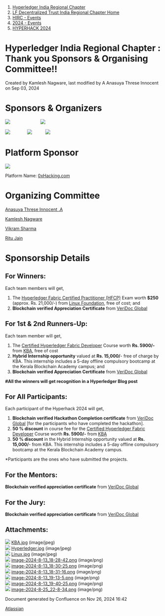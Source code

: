 1. [Hyperledger India Regional Chapter](index.html)
2. [LF Decentralized Trust India Regional Chapter Home](LF-Decentralized-Trust-India-Regional-Chapter-Home_19169282.html)
3. [HIRC - Events](HIRC---Events_19169346.html)
4. [2024 - Events](2024---Events_19171460.html)
5. [HYPERHACK 2024](HYPERHACK-2024_19171770.html)

# Hyperledger India Regional Chapter : Thank you Sponsors &amp; Organising Committee!!

Created by Kamlesh Nagware, last modified by A Anasuya Threse Innocent on Sep 03, 2024

# Sponsors &amp; Organizers

[![](attachments/19171775/19171794.jpg?height=63)](https://www.hyperledger.org/)                         [![](attachments/19171775/19171809.png?width=200)](https://www.linuxfoundation.org/)                 

[![](attachments/19171775/19171816.png?height=80)](https://kba.ai/)              [![](attachments/19171775/19171808.png?width=250)](https://lf-hyperledger.atlassian.net/wiki/display/HIRC/Hyperledger+India+Regional+Chapter+Home)           [![](attachments/19171775/19171813.png?width=200)](https://veridocglobal.com/)

# Platform Sponsor

[![](attachments/19171775/19171855.png?width=200)](https://0x.day)

Platform Name: [0xHacking.com](http://0xHacking.com)

# Organizing Committee

[Anasuya Threse Innocent .A](https://www.linkedin.com/in/anasuyathrese/)

[Kamlesh Nagware](https://www.linkedin.com/in/kamlesh-nagware-1456094b/)

[Vikram Sharma](https://www.linkedin.com/in/vikramsharma13/)

[Ritu Jain](https://www.linkedin.com/in/ritu-jain-she-her-24615b234/)

# Sponsorship Details

## **For Winners:**

Each team members will get,

1. The [Hyperledger Fabric Certified Practitioner (HFCP)](https://training.linuxfoundation.org/certification/hyperledger-fabric-certified-practitioner-hfcp/) Exam worth **$250** (approx. Rs. 21,000/-) from [Linux Foundation](https://training.linuxfoundation.org/), free of cost; and
2. **Blockchain verified Appreciation Certificate** from [VeriDoc Global](https://veridocglobal.com/)

## **For 1st &amp; 2nd Runners-Up:**

Each team member will get,

1. The [Certified Hyperledger Fabric Developer](https://learn.kba.ai/course/certified-hyperledger-fabric-developer/) Course worth **Rs. 5900/-** from [KBA](https://learn.kba.ai/), free of cost
2. **Hybrid Internship opportunity** valued at **Rs. 15,000/**- free of charge by KBA. This internship includes a 5-day offline compulsory bootcamp at the Kerala Blockchain Academy campus; and
3. **Blockchain verified Appreciation Certificate** from [VeriDoc Global](https://veridocglobal.com/)

**#All the winners will get recognition in a Hyperledger Blog post**

## **For All Participants:**

Each participant of the Hyperhack 2024 will get,

1. **Blockchain verified Hackathon Completion certificate** from [VeriDoc Global](https://veridocglobal.com/) \[for the participants who have completed the hackathon].
2. **50 % discount** in course fee for the [Certified Hyperledger Fabric Developer](https://learn.kba.ai/course/certified-hyperledger-fabric-developer/) Course worth **Rs. 5900/-** from [KBA](https://learn.kba.ai/)
3. **50 % discount** in the Hybrid Internship opportunity valued at **Rs. 15,000/**- from KBA. This internship includes a 5-day offline compulsory bootcamp at the Kerala Blockchain Academy campus.

\*Participants are the ones who have submitted the projects.

## **For the Mentors:**

**Blockchain verified appreciation certificate** from [VeriDoc Global](https://veridocglobal.com/)

## **For the Jury:**

**Blockchain verified appreciation certificate** from [VeriDoc Global](https://veridocglobal.com/)

## Attachments:

![](images/icons/bullet_blue.gif) [KBA.jpg](attachments/19171775/19171792.jpg) (image/jpeg)  
![](images/icons/bullet_blue.gif) [Hyperledger.jpg](attachments/19171775/19171794.jpg) (image/jpeg)  
![](images/icons/bullet_blue.gif) [Linux.jpg](attachments/19171775/19171795.jpg) (image/jpeg)  
![](images/icons/bullet_blue.gif) [image-2024-8-13\_18-28-42.png](attachments/19171775/19171808.png) (image/png)  
![](images/icons/bullet_blue.gif) [image-2024-8-13\_18-30-25.png](attachments/19171775/19171809.png) (image/png)  
![](images/icons/bullet_blue.gif) [image-2024-8-13\_18-31-16.png](attachments/19171775/19171810.png) (image/png)  
![](images/icons/bullet_blue.gif) [image-2024-8-13\_19-13-5.png](attachments/19171775/19171813.png) (image/png)  
![](images/icons/bullet_blue.gif) [image-2024-8-13\_19-40-25.png](attachments/19171775/19171816.png) (image/png)  
![](images/icons/bullet_blue.gif) [image-2024-8-25\_22-8-34.png](attachments/19171775/19171855.png) (image/png)

Document generated by Confluence on Nov 26, 2024 16:42

[Atlassian](http://www.atlassian.com/)
